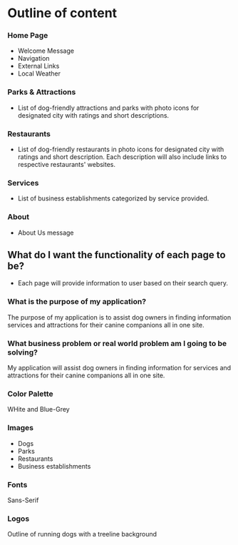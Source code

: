 # Outline of content
### Home Page
- Welcome Message
- Navigation
- External Links
- Local Weather
### Parks & Attractions
- List of dog-friendly attractions and parks with photo icons for designated city with ratings and short descriptions.
### Restaurants
- List of dog-friendly restaurants in photo icons for designated city with ratings and short description. Each description will also include links to respective restaurants' websites.
### Services
- List of business establishments categorized by service provided.
### About
- About Us message
## What do I want the functionality of each page to be?
- Each page will provide information to user based on their search query.
### What is the purpose of my application?
The purpose of my application is to assist dog owners in finding information services and attractions for their canine companions all in one site.
### What business problem or real world problem am I going to be solving?
My application will assist dog owners in finding information for services and attractions for their canine companions all in one site.
### Color Palette
WHite and Blue-Grey
### Images
- Dogs
- Parks
- Restaurants
- Business establishments
### Fonts
Sans-Serif
### Logos
Outline of running dogs with a treeline background

